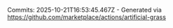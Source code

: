 Commits: 2025-10-21T16:53:45.467Z - Generated via https://github.com/marketplace/actions/artificial-grass
<br>
